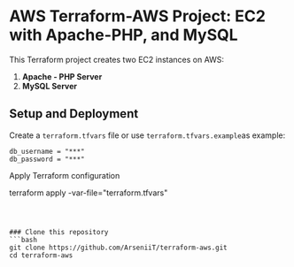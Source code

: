# AWS Terraform-AWS Project: EC2 with Apache-PHP, and MySQL

This Terraform project creates two EC2 instances on AWS:
1. **Apache - PHP Server**
2. **MySQL Server**



## Setup and Deployment
Create a `terraform.tfvars` file or use `terraform.tfvars.example`as example:
```
db_username = "***"
db_password = "***"
```
Apply Terraform configuration

terraform apply -var-file="terraform.tfvars"
```



### Clone this repository
```bash
git clone https://github.com/ArseniiT/terraform-aws.git
cd terraform-aws
